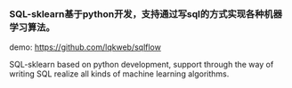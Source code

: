 ### SQL-sklearn基于python开发，支持通过写sql的方式实现各种机器学习算法。

demo: https://github.com/lqkweb/sqlflow

SQL-sklearn based on python development, support through the way of writing SQL realize all kinds of machine learning algorithms.

